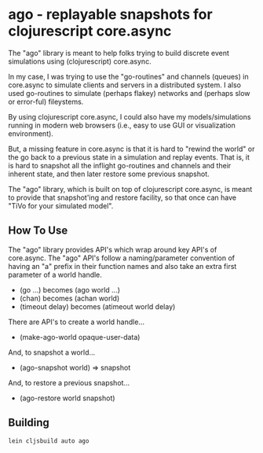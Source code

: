 # ago - replayable snapshots for clojurescript core.async

The "ago" library is meant to help folks trying to build discrete
event simulations using (clojurescript) core.async.

In my case, I was trying to use the "go-routines" and channels
(queues) in core.async to simulate clients and servers in a
distributed system.  I also used go-routines to simulate (perhaps
flakey) networks and (perhaps slow or error-ful) fileystems.

By using clojurescript core.async, I could also have my
models/simulations running in modern web browsers (i.e., easy to use
GUI or visualization environment).

But, a missing feature in core.async is that it is hard to "rewind the
world" or the go back to a previous state in a simulation and replay
events.  That is, it is hard to snapshot all the inflight go-routines
and channels and their inherent state, and then later restore some
previous snapshot.

The "ago" library, which is built on top of clojurescript core.async,
is meant to provide that snapshot'ing and restore facility, so that
once can have "TiVo for your simulated model".

## How To Use

The "ago" library provides API's which wrap around key API's of
core.async.  The "ago" API's follow a naming/parameter convention of
having an "a" prefix in their function names and also take an extra
first parameter of a world handle.

* (go ...) becomes (ago world ...)
* (chan) becomes (achan world)
* (timeout delay) becomes (atimeout world delay)

There are API's to create a world handle...

* (make-ago-world opaque-user-data)

And, to snapshot a world...

* (ago-snapshot world) => snapshot

And, to restore a previous snapshot...

* (ago-restore world snapshot)

## Building

    lein cljsbuild auto ago
